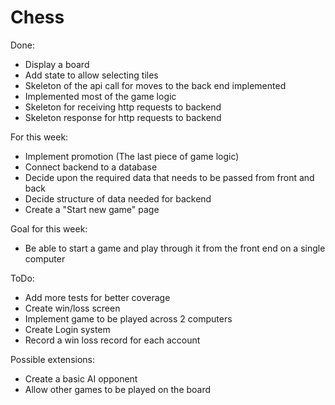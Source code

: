 # Chess
Done:
- Display a board
- Add state to allow selecting tiles
- Skeleton of the api call for moves to the back end implemented
- Implemented most of the game logic
- Skeleton for receiving http requests to backend
- Skeleton response for http requests to backend

For this week:
- Implement promotion (The last piece of game logic)
- Connect backend to a database
- Decide upon the required data that needs to be passed from front and back
- Decide structure of data needed for backend
- Create a "Start new game" page

Goal for this week:
- Be able to start a game and play through it from the front end on a single computer

ToDo:
- Add more tests for better coverage
- Create win/loss screen
- Implement game to be played across 2 computers
- Create Login system
- Record a win loss record for each account

Possible extensions:
- Create a basic AI opponent
- Allow other games to be played on the board